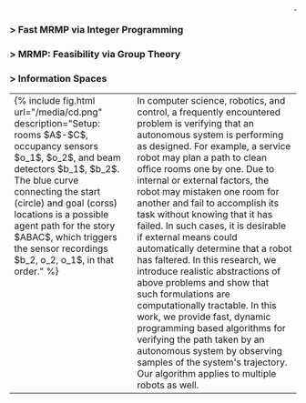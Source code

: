 <div style="text-align: right">
  <a href="https://scholar.google.com/citations?user=jkRa2LEAAAAJ&hl=en"><span style="color:blue">&nbsp;</span></a>
</div>


### &#62; Fast MRMP via Integer Programming 

### &#62; MRMP: Feasibility via Group Theory

### &#62; Information Spaces

<table border="0"  style="border: none!important; vertical-align:top;">
  <tr style="border: none!important;">
    <td width="200px" style="border: none!important;  vertical-align:top;">
      {% include fig.html url="/media/cd.png" description="Setup: rooms $A$-$C$, occupancy sensors $o_1$, $o_2$, and beam detectors $b_1$, $b_2$. The blue curve connecting the start (circle) and goal (corss) locations is a possible agent path for the story $ABAC$, which triggers the sensor recordings $b_2, o_2, o_1$, in that order." %}  
    </td>
    <td style="border: none!important; vertical-align:top;">
       In computer science, robotics, and control, a frequently encountered problem is verifying that an autonomous system is performing as designed. For example, a service robot may plan a path to clean office rooms one by one. Due to internal or external factors, the robot may mistaken one room for another and fail to accomplish its task without knowing that it has failed. In such cases, it is desirable if external means could automatically determine that a robot has faltered. In this research, we introduce realistic abstractions of above problems and show that such formulations are computationally tractable. In this work, we provide fast, dynamic programming based algorithms for verifying the path taken by an autonomous system by observing samples of the system's trajectory. Our algorithm applies to multiple robots as well. 
    </td>
  </tr>
</table>

